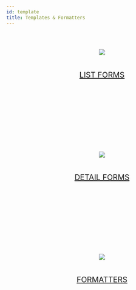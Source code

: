 ```yaml
---
id: template
title: Templates & Formatters
---
```


<div style="text-align: center; margin-top: 20px; margin-bottom: 20px; height: 250px; width: 100%">
    <a class="button" href="custom-listform-templates.html"><img style="vertical-align: middle;margin-top: 40px;margin-bottom: 20px" src="https://developer.4d.com/4d-for-ios/docs/assets/en/template-formatters/buttonListFormTemplate.png"/><p style="font-size: 20px">LIST FORMS</p></a>
</div>

<div style="text-align: center; margin-top: 20px; margin-bottom: 20px; height: 250px; width: 100%">
    <a class="button" href="custom-detailform-templates.html"><img style="vertical-align: middle;margin-top: 40px;margin-bottom: 20px" src="https://developer.4d.com/4d-for-ios/docs/assets/en/template-formatters/buttonDetailFormTemplate.png"/><p style="font-size: 20px">DETAIL FORMS</p></a>
</div>

<div style="text-align: center; margin-top: 20px; margin-bottom: 20px; height: 250px; width: 100%">
    <a class="button" href="custom-data-formatters.html"><img style="vertical-align: middle;margin-top: 40px;margin-bottom: 20px" src="https://developer.4d.com/4d-for-ios/docs/assets/en/template-formatters/buttonFormatters.png"/><p style="font-size: 20px">FORMATTERS</p></a>
</div>
